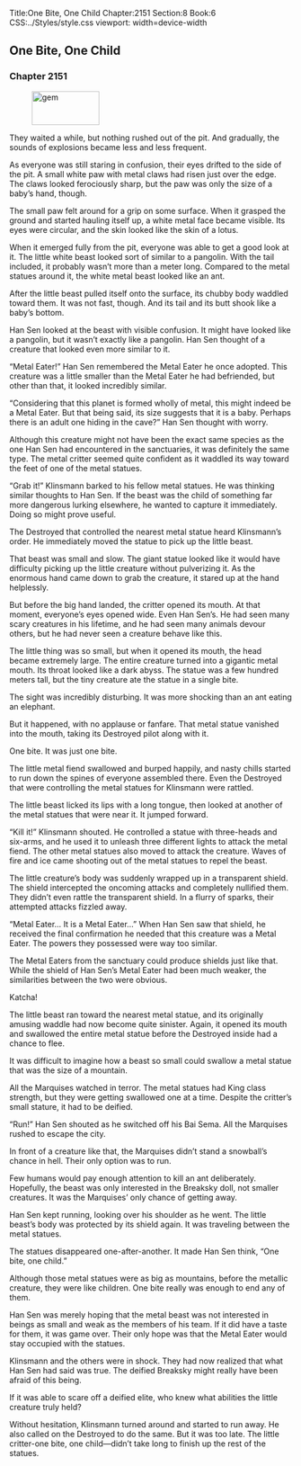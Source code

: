 Title:One Bite, One Child 
Chapter:2151 
Section:8 
Book:6 
CSS:../Styles/style.css 
viewport: width=device-width
  
## One Bite, One Child
### Chapter 2151
  
<figure>
	<img src="../Images/gem.gif" alt="gem" id="gem" width="120" height="60" />
</figure>
  

  
They waited a while, but nothing rushed out of the pit. And gradually, the sounds of explosions became less and less frequent.

As everyone was still staring in confusion, their eyes drifted to the side of the pit. A small white paw with metal claws had risen just over the edge. The claws looked ferociously sharp, but the paw was only the size of a baby’s hand, though.

The small paw felt around for a grip on some surface. When it grasped the ground and started hauling itself up, a white metal face became visible. Its eyes were circular, and the skin looked like the skin of a lotus.

When it emerged fully from the pit, everyone was able to get a good look at it. The little white beast looked sort of similar to a pangolin. With the tail included, it probably wasn’t more than a meter long. Compared to the metal statues around it, the white metal beast looked like an ant.

After the little beast pulled itself onto the surface, its chubby body waddled toward them. It was not fast, though. And its tail and its butt shook like a baby’s bottom.

Han Sen looked at the beast with visible confusion. It might have looked like a pangolin, but it wasn’t exactly like a pangolin. Han Sen thought of a creature that looked even more similar to it.

“Metal Eater!” Han Sen remembered the Metal Eater he once adopted. This creature was a little smaller than the Metal Eater he had befriended, but other than that, it looked incredibly similar.

“Considering that this planet is formed wholly of metal, this might indeed be a Metal Eater. But that being said, its size suggests that it is a baby. Perhaps there is an adult one hiding in the cave?” Han Sen thought with worry.

Although this creature might not have been the exact same species as the one Han Sen had encountered in the sanctuaries, it was definitely the same type. The metal critter seemed quite confident as it waddled its way toward the feet of one of the metal statues.

“Grab it!” Klinsmann barked to his fellow metal statues. He was thinking similar thoughts to Han Sen. If the beast was the child of something far more dangerous lurking elsewhere, he wanted to capture it immediately. Doing so might prove useful.

The Destroyed that controlled the nearest metal statue heard Klinsmann’s order. He immediately moved the statue to pick up the little beast.

That beast was small and slow. The giant statue looked like it would have difficulty picking up the little creature without pulverizing it. As the enormous hand came down to grab the creature, it stared up at the hand helplessly.

But before the big hand landed, the critter opened its mouth. At that moment, everyone’s eyes opened wide. Even Han Sen’s. He had seen many scary creatures in his lifetime, and he had seen many animals devour others, but he had never seen a creature behave like this.

The little thing was so small, but when it opened its mouth, the head became extremely large. The entire creature turned into a gigantic metal mouth. Its throat looked like a dark abyss. The statue was a few hundred meters tall, but the tiny creature ate the statue in a single bite.

The sight was incredibly disturbing. It was more shocking than an ant eating an elephant.

But it happened, with no applause or fanfare. That metal statue vanished into the mouth, taking its Destroyed pilot along with it.

One bite. It was just one bite.

The little metal fiend swallowed and burped happily, and nasty chills started to run down the spines of everyone assembled there. Even the Destroyed that were controlling the metal statues for Klinsmann were rattled.

The little beast licked its lips with a long tongue, then looked at another of the metal statues that were near it. It jumped forward.

“Kill it!” Klinsmann shouted. He controlled a statue with three-heads and six-arms, and he used it to unleash three different lights to attack the metal fiend. The other metal statues also moved to attack the creature. Waves of fire and ice came shooting out of the metal statues to repel the beast.

The little creature’s body was suddenly wrapped up in a transparent shield. The shield intercepted the oncoming attacks and completely nullified them. They didn’t even rattle the transparent shield. In a flurry of sparks, their attempted attacks fizzled away.

“Metal Eater… It is a Metal Eater…” When Han Sen saw that shield, he received the final confirmation he needed that this creature was a Metal Eater. The powers they possessed were way too similar.

The Metal Eaters from the sanctuary could produce shields just like that. While the shield of Han Sen’s Metal Eater had been much weaker, the similarities between the two were obvious.

Katcha!

The little beast ran toward the nearest metal statue, and its originally amusing waddle had now become quite sinister. Again, it opened its mouth and swallowed the entire metal statue before the Destroyed inside had a chance to flee.

It was difficult to imagine how a beast so small could swallow a metal statue that was the size of a mountain.

All the Marquises watched in terror. The metal statues had King class strength, but they were getting swallowed one at a time. Despite the critter’s small stature, it had to be deified.

“Run!” Han Sen shouted as he switched off his Bai Sema. All the Marquises rushed to escape the city.

In front of a creature like that, the Marquises didn’t stand a snowball’s chance in hell. Their only option was to run.

Few humans would pay enough attention to kill an ant deliberately. Hopefully, the beast was only interested in the Breaksky doll, not smaller creatures. It was the Marquises’ only chance of getting away.

Han Sen kept running, looking over his shoulder as he went. The little beast’s body was protected by its shield again. It was traveling between the metal statues.

The statues disappeared one-after-another. It made Han Sen think, “One bite, one child.”

Although those metal statues were as big as mountains, before the metallic creature, they were like children. One bite really was enough to end any of them.

Han Sen was merely hoping that the metal beast was not interested in beings as small and weak as the members of his team. If it did have a taste for them, it was game over. Their only hope was that the Metal Eater would stay occupied with the statues.

Klinsmann and the others were in shock. They had now realized that what Han Sen had said was true. The deified Breaksky might really have been afraid of this being.

If it was able to scare off a deified elite, who knew what abilities the little creature truly held?

Without hesitation, Klinsmann turned around and started to run away. He also called on the Destroyed to do the same. But it was too late. The little critter-one bite, one child—didn’t take long to finish up the rest of the statues.